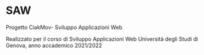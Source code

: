 # SAW
Progetto CiakMov- Sviluppo Applicazioni Web

Realizzato per il corso di Sviluppo Applicazioni Web
Università degli Studi di Genova, anno accademico 2021/2022
